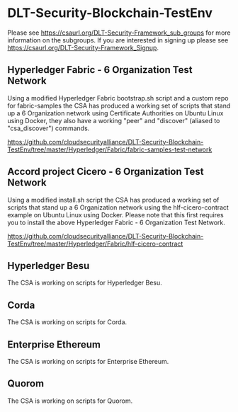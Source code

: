 # DLT-Security-Blockchain-TestEnv

Please see https://csaurl.org/DLT-Security-Framework_sub_groups for more information on the subgroups. If you are interested in signing up please see https://csaurl.org/DLT-Security-Framework_Signup.

## Hyperledger Fabric - 6 Organization Test Network

Using a modified Hyperledger Fabric bootstrap.sh script and a custom repo for fabric-samples the CSA has produced a working set of scripts that stand up a 6 Organization network using Certificate Authorities on Ubuntu Linux using Docker, they also have a working "peer" and "discover" (aliased to "csa_discover") commands.

https://github.com/cloudsecurityalliance/DLT-Security-Blockchain-TestEnv/tree/master/Hyperledger/Fabric/fabric-samples-test-network

## Accord project Cicero - 6 Organization Test Network

Using a modified install.sh script the CSA has produced a working set of scripts that stand up a 6 Organization network using the hlf-cicero-contract example on Ubuntu Linux using Docker. Please note that this first requires you to install the above Hyperledger Fabric - 6 Organization Test Network.

https://github.com/cloudsecurityalliance/DLT-Security-Blockchain-TestEnv/tree/master/Hyperledger/Fabric/hlf-cicero-contract

## Hyperledger Besu

The CSA is working on scripts for Hyperledger Besu.

## Corda

The CSA is working on scripts for Corda.

## Enterprise Ethereum

The CSA is working on scripts for Enterprise Ethereum.

## Quorom

The CSA is working on scripts for Quorom.
